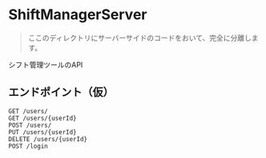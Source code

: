 # ShiftManagerServer
> ここのディレクトリにサーバーサイドのコードをおいて、完全に分離します。

シフト管理ツールのAPI



## エンドポイント（仮）
```
GET /users/
GET /users/{userId}
POST /users/
PUT /users/{userId}
DELETE /users/{userId}
POST /login
```

